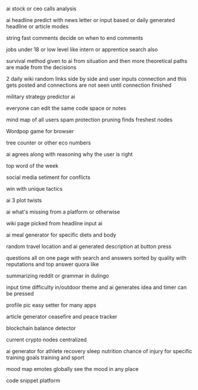 ai stock or ceo calls analysis

ai headline predict with news letter or input based or daily generated headline or article modes

string fast comments decide on when to end comments

jobs under 18 or low level like intern or apprentice search also

survival method given to ai from situation and then more theoretical paths are made from the decisions

2 daily wiki random links side by side and user inputs connection and this gets posted and connections are not seen until connection finished

military strategy predictor ai

everyone can edit the same code space or notes

mind map of all users spam protection pruning finds freshest nodes

Wordpop game for browser

tree counter or other eco numbers

ai agrees along with reasoning why the user is right

top word of the week

social media setiment for conflicts

win with unique tactics

ai 3 plot twists

ai what's missing from a platform or otherwise

wiki page picked from headline input ai

ai meal generator for specific diets and body

random travel location and ai generated description at button press

questions all on one page with search and answers sorted by quality with reputations and top answer quora like

summarizing reddit or grammar in dulingo

input time difficulty in/outdoor theme and ai generates idea and timer can be pressed

profile pic easy setter for many apps

article generator
ceasefire and peace tracker

blockchain balance detector

current crypto nodes centralized

ai generator for athlete recovery sleep nutrition chance of injury for specific training goals training and sport

mood map emotes globally see the mood in any place

code snippet platform
